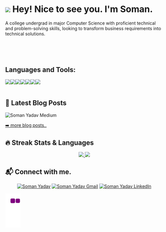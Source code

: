 
<h1><img src="https://emojis.slackmojis.com/emojis/images/1531849430/4246/blob-sunglasses.gif?1531849430" width="30"/> Hey! Nice to see you. I'm Soman.</h1>
 
A college undergrad in major Computer Science with proficient technical and problem-solving skills, looking to transform business requirements into technical solutions.<br>

<br>
<br>
<br>

<h2> Languages and Tools: </h2>

<img align="left" src="https://img.shields.io/badge/python%20-%2314354C.svg?&style=for-the-badge&logo=python&logoColor=white"/>
<img align="left" src="https://img.shields.io/badge/html5%20-%23E34F26.svg?&style=for-the-badge&logo=html5&logoColor=white"/>
<img align="left" src="https://img.shields.io/badge/css3%20-%231572B6.svg?&style=for-the-badge&logo=css3&logoColor=white"/>
<img align="left" src="https://img.shields.io/badge/javascript%20-%23323330.svg?&style=for-the-badge&logo=javascript&logoColor=%23F7DF1E"/>
<img align="left" src="https://img.shields.io/badge/dart-%230175C2.svg?&style=for-the-badge&logo=dart&logoColor=white"/>
<img align="left" src="https://img.shields.io/badge/Flutter%20-%2302569B.svg?&style=for-the-badge&logo=Flutter&logoColor=white"/>
<img align="left" src="https://img.shields.io/badge/Ubuntu-E95420?style=for-the-badge&logo=ubuntu&logoColor=white"/>

<br>
<br>


<h2> 📕 Latest Blog Posts </h2>
<p align="center">
 
![Soman Yadav Medium](https://i.imgur.com/BHQizOP.png)

<a href="#"> ➡️ more blog posts..</a>
</p>



<h2> 🔥 Streak Stats & Languages </h2>
<p align="center">
  
<a href="https://github-readme-stats.vercel.app/api?username=somanyadav&count_private=true&show_icons=true&include_all_commits=false&hide_border=true&hide_title=true">
  <img width="48%"  src="https://github-readme-stats.vercel.app/api?username=somanyadav&count_private=true&show_icons=true&include_all_commits=false&hide_border=true&hide_title=true" />
</a>
<a href="https://github-readme-streak-stats.herokuapp.com/?user=somanyadav&hide_border=true">
  <img width="48%"  src="https://github-readme-streak-stats.herokuapp.com/?user=somanyadav&hide_border=true" />
</a>
</p>


<h2> 📬 Connect with me. </h2>
<p align="center">
  <a href="https://www.google.com/"><img src="https://static.wixstatic.com/media/e00768_edb717df67294796868ee949e2c8bab9~mv2.gif" height="48" width="48" title:'Website' alt="Soman Yadav"/></a>
	<a href="mailto:somanyadavofficial@gmail.com"><img src="https://i.imgur.com/UYxdF7V.gif" height="46" width="57" title='Gmail' alt="Soman Yadav Gmail"/></a>
	<a href="https://www.linkedin.com/in/somanyadav/"><img src="https://i.imgur.com/HQ5b75u.gif" title='LinkedIn' height="50" width="60" alt="Soman Yadav LinkedIn"/></a>	
</p>

  
![snake gif](https://github.com/somanyadav/somanyadav/blob/output/github-contribution-grid-snake.gif)




